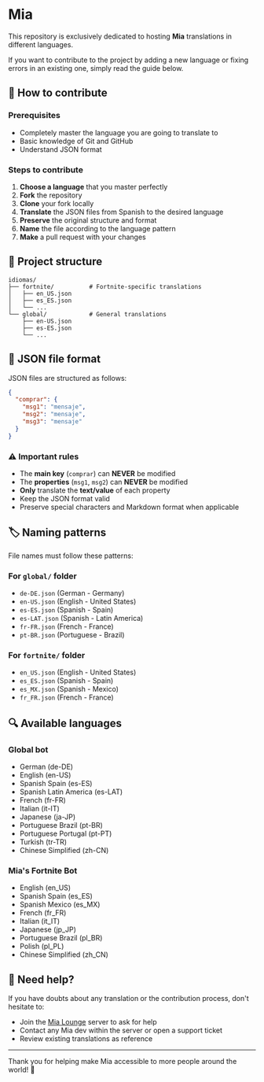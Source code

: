 # Mia

This repository is exclusively dedicated to hosting **Mia** translations in different languages.

If you want to contribute to the project by adding a new language or fixing errors in an existing one, simply read the guide below.

## 🤝 How to contribute

### Prerequisites
- Completely master the language you are going to translate to
- Basic knowledge of Git and GitHub
- Understand JSON format

### Steps to contribute
1. **Choose a language** that you master perfectly
2. **Fork** the repository
3. **Clone** your fork locally
4. **Translate** the JSON files from Spanish to the desired language
5. **Preserve** the original structure and format
6. **Name** the file according to the language pattern
7. **Make** a pull request with your changes

## 📁 Project structure

```
idiomas/
├── fortnite/          # Fortnite-specific translations
│   ├── en_US.json
│   ├── es_ES.json
│   └── ...
└── global/            # General translations
    ├── en-US.json
    ├── es-ES.json
    └── ...
```

## 📝 JSON file format

JSON files are structured as follows:

```json
{
  "comprar": {
    "msg1": "mensaje",
    "msg2": "mensaje",
    "msg3": "mensaje"
  }
}
```

### ⚠️ Important rules
- The **main key** (`comprar`) can **NEVER** be modified
- The **properties** (`msg1`, `msg2`) can **NEVER** be modified
- **Only** translate the **text/value** of each property
- Keep the JSON format valid
- Preserve special characters and Markdown format when applicable

## 🏷️ Naming patterns

File names must follow these patterns:

### For `global/` folder
- `de-DE.json` (German - Germany)
- `en-US.json` (English - United States)
- `es-ES.json` (Spanish - Spain)
- `es-LAT.json` (Spanish - Latin America)
- `fr-FR.json` (French - France)
- `pt-BR.json` (Portuguese - Brazil)

### For `fortnite/` folder
- `en_US.json` (English - United States)
- `es_ES.json` (Spanish - Spain)
- `es_MX.json` (Spanish - Mexico)
- `fr_FR.json` (French - France)

## 🔍 Available languages

### Global bot
- German (de-DE)
- English (en-US)
- Spanish Spain (es-ES)
- Spanish Latin America (es-LAT)
- French (fr-FR)
- Italian (it-IT)
- Japanese (ja-JP)
- Portuguese Brazil (pt-BR)
- Portuguese Portugal (pt-PT)
- Turkish (tr-TR)
- Chinese Simplified (zh-CN)

### Mia's Fortnite Bot
- English (en_US)
- Spanish Spain (es_ES)
- Spanish Mexico (es_MX)
- French (fr_FR)
- Italian (it_IT)
- Japanese (jp_JP)
- Portuguese Brazil (pl_BR)
- Polish (pl_PL)
- Chinese Simplified (zh_CN)

## 🤔 Need help?

If you have doubts about any translation or the contribution process, don't hesitate to:
- Join the [Mia Lounge](https://discord.gg/miaobt) server to ask for help
- Contact any Mia dev within the server or open a support ticket
- Review existing translations as reference

---

Thank you for helping make Mia accessible to more people around the world! 🌟